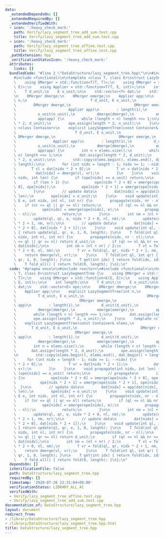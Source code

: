```yaml
---
data:
  _extendedDependsOn: []
  _extendedRequiredBy: []
  _extendedVerifiedWith:
  - icon: ':heavy_check_mark:'
    path: Verify/lazy_segment_tree_add_sum.test.cpp
    title: Verify/lazy_segment_tree_add_sum.test.cpp
  - icon: ':heavy_check_mark:'
    path: Verify/lazy_segment_tree_affine.test.cpp
    title: Verify/lazy_segment_tree_affine.test.cpp
  _pathExtension: hpp
  _verificationStatusIcon: ':heavy_check_mark:'
  attributes:
    links: []
  bundledCode: "#line 2 \"DataStructure/lazy_segment_tree.hpp\"\n\n#include <vector>\n\
    #include <functional>\n\ntemplate <class T, class E>\nstruct LazySegmentTree {\n\
    \    using DMerger = std::function<T(T, T)>;\n    using OMerger = std::function<E(E,\
    \ E)>;\n    using Applier = std::function<T(T, E, int)>;\n\n    int length;\n\n\
    \    T d_unit;\n    E o_unit;\n\n    std::vector<T> dat;\n    std::vector<E> ope;\n\
    \n    DMerger dmerge;\n    OMerger omerge;\n    Applier app;\n\n    explicit LazySegmentTree(int\
    \ n,\n                             T d_unit, E o_unit,\n                     \
    \        DMerger dmerge,\n                             OMerger omerge,\n     \
    \                        Applier app)\n        : length(1),\n          d_unit(d_unit),\n\
    \          o_unit(o_unit),\n          dmerge(dmerge),\n          omerge(omerge),\n\
    \          app(app) {\n        while (length < n) length <<= 1;\n\n        dat.assign(length\
    \ * 2, d_unit);\n        ope.assign(length * 2, o_unit);\n    }\n\n    template\
    \ <class Container>\n    explicit LazySegmentTree(const Container& elems,\n  \
    \                           T d_unit, E o_unit,\n                            \
    \ DMerger dmerge,\n                             OMerger omerge,\n            \
    \                 Applier app)\n        : length(1),\n          d_unit(d_unit),\n\
    \          o_unit(o_unit),\n          dmerge(dmerge),\n          omerge(omerge),\n\
    \          app(app) {\n        int n = elems.size();\n        while (length <\
    \ n) length <<= 1;\n\n        dat.assign(length * 2, d_unit);\n        ope.assign(length\
    \ * 2, o_unit);\n\n        std::copy(elems.begin(), elems.end(), dat.begin() +\
    \ length);\n\n        for (int nidx = length - 1; nidx >= 1; --nidx) {\n     \
    \       T vl = dat[nidx * 2 + 0];\n            T vr = dat[nidx * 2 + 1];\n   \
    \         dat[nidx] = dmerge(vl, vr);\n        }\n    }\n\n    void propagate(int\
    \ nidx, int len) {\n        if (ope[nidx] == o_unit) return;\n\n        // propagate\n\
    \        if (len > 1) {\n            ope[nidx * 2 + 0] = omerge(ope[nidx * 2 +\
    \ 0], ope[nidx]);\n            ope[nidx * 2 + 1] = omerge(ope[nidx * 2 + 1], ope[nidx]);\n\
    \        }\n\n        // update data\n        dat[nidx] = app(dat[nidx], ope[nidx],\
    \ len);\n        ope[nidx] = o_unit;\n    }\n\n    void update(int ql, int qr,\
    \ E e, int nidx, int nl, int nr) {\n        propagate(nidx, nr - nl);\n\n    \
    \    if (nr <= ql || qr <= nl) return;\n        if (ql <= nl && nr <= qr) {\n\
    \            ope[nidx] = omerge(ope[nidx], e);\n            propagate(nidx, nr\
    \ - nl);\n            return;\n        }\n\n        int nm = (nl + nr) / 2;\n\
    \        update(ql, qr, e, nidx * 2 + 0, nl, nm);\n        update(ql, qr, e, nidx\
    \ * 2 + 1, nm, nr);\n\n        // update data\n        dat[nidx] = dmerge(dat[nidx\
    \ * 2 + 0], dat[nidx * 2 + 1]);\n    }\n\n    void update(int ql, int qr, E e)\
    \ { return update(ql, qr, e, 1, 0, length); }\n\n    T fold(int ql, int qr, int\
    \ nidx, int nl, int nr) {\n        propagate(nidx, nr - nl);\n\n        if (nr\
    \ <= ql || qr <= nl) return d_unit;\n        if (ql <= nl && nr <= qr) return\
    \ dat[nidx];\n\n        int nm = (nl + nr) / 2;\n        T vl = fold(ql, qr, nidx\
    \ * 2 + 0, nl, nm);\n        T vr = fold(ql, qr, nidx * 2 + 1, nm, nr);\n    \
    \    return dmerge(vl, vr);\n    }\n\n    T fold(int ql, int qr) { return fold(ql,\
    \ qr, 1, 0, length); }\n\n    T get(int idx) { return fold(idx, idx + 1); }\n\
    \    T fold_all() { return fold(0, length); }\n};\n"
  code: "#pragma once\n\n#include <vector>\n#include <functional>\n\ntemplate <class\
    \ T, class E>\nstruct LazySegmentTree {\n    using DMerger = std::function<T(T,\
    \ T)>;\n    using OMerger = std::function<E(E, E)>;\n    using Applier = std::function<T(T,\
    \ E, int)>;\n\n    int length;\n\n    T d_unit;\n    E o_unit;\n\n    std::vector<T>\
    \ dat;\n    std::vector<E> ope;\n\n    DMerger dmerge;\n    OMerger omerge;\n\
    \    Applier app;\n\n    explicit LazySegmentTree(int n,\n                   \
    \          T d_unit, E o_unit,\n                             DMerger dmerge,\n\
    \                             OMerger omerge,\n                             Applier\
    \ app)\n        : length(1),\n          d_unit(d_unit),\n          o_unit(o_unit),\n\
    \          dmerge(dmerge),\n          omerge(omerge),\n          app(app) {\n\
    \        while (length < n) length <<= 1;\n\n        dat.assign(length * 2, d_unit);\n\
    \        ope.assign(length * 2, o_unit);\n    }\n\n    template <class Container>\n\
    \    explicit LazySegmentTree(const Container& elems,\n                      \
    \       T d_unit, E o_unit,\n                             DMerger dmerge,\n  \
    \                           OMerger omerge,\n                             Applier\
    \ app)\n        : length(1),\n          d_unit(d_unit),\n          o_unit(o_unit),\n\
    \          dmerge(dmerge),\n          omerge(omerge),\n          app(app) {\n\
    \        int n = elems.size();\n        while (length < n) length <<= 1;\n\n \
    \       dat.assign(length * 2, d_unit);\n        ope.assign(length * 2, o_unit);\n\
    \n        std::copy(elems.begin(), elems.end(), dat.begin() + length);\n\n   \
    \     for (int nidx = length - 1; nidx >= 1; --nidx) {\n            T vl = dat[nidx\
    \ * 2 + 0];\n            T vr = dat[nidx * 2 + 1];\n            dat[nidx] = dmerge(vl,\
    \ vr);\n        }\n    }\n\n    void propagate(int nidx, int len) {\n        if\
    \ (ope[nidx] == o_unit) return;\n\n        // propagate\n        if (len > 1)\
    \ {\n            ope[nidx * 2 + 0] = omerge(ope[nidx * 2 + 0], ope[nidx]);\n \
    \           ope[nidx * 2 + 1] = omerge(ope[nidx * 2 + 1], ope[nidx]);\n      \
    \  }\n\n        // update data\n        dat[nidx] = app(dat[nidx], ope[nidx],\
    \ len);\n        ope[nidx] = o_unit;\n    }\n\n    void update(int ql, int qr,\
    \ E e, int nidx, int nl, int nr) {\n        propagate(nidx, nr - nl);\n\n    \
    \    if (nr <= ql || qr <= nl) return;\n        if (ql <= nl && nr <= qr) {\n\
    \            ope[nidx] = omerge(ope[nidx], e);\n            propagate(nidx, nr\
    \ - nl);\n            return;\n        }\n\n        int nm = (nl + nr) / 2;\n\
    \        update(ql, qr, e, nidx * 2 + 0, nl, nm);\n        update(ql, qr, e, nidx\
    \ * 2 + 1, nm, nr);\n\n        // update data\n        dat[nidx] = dmerge(dat[nidx\
    \ * 2 + 0], dat[nidx * 2 + 1]);\n    }\n\n    void update(int ql, int qr, E e)\
    \ { return update(ql, qr, e, 1, 0, length); }\n\n    T fold(int ql, int qr, int\
    \ nidx, int nl, int nr) {\n        propagate(nidx, nr - nl);\n\n        if (nr\
    \ <= ql || qr <= nl) return d_unit;\n        if (ql <= nl && nr <= qr) return\
    \ dat[nidx];\n\n        int nm = (nl + nr) / 2;\n        T vl = fold(ql, qr, nidx\
    \ * 2 + 0, nl, nm);\n        T vr = fold(ql, qr, nidx * 2 + 1, nm, nr);\n    \
    \    return dmerge(vl, vr);\n    }\n\n    T fold(int ql, int qr) { return fold(ql,\
    \ qr, 1, 0, length); }\n\n    T get(int idx) { return fold(idx, idx + 1); }\n\
    \    T fold_all() { return fold(0, length); }\n};\n"
  dependsOn: []
  isVerificationFile: false
  path: DataStructure/lazy_segment_tree.hpp
  requiredBy: []
  timestamp: '2020-07-26 22:31:04+09:00'
  verificationStatus: LIBRARY_ALL_AC
  verifiedWith:
  - Verify/lazy_segment_tree_affine.test.cpp
  - Verify/lazy_segment_tree_add_sum.test.cpp
documentation_of: DataStructure/lazy_segment_tree.hpp
layout: document
redirect_from:
- /library/DataStructure/lazy_segment_tree.hpp
- /library/DataStructure/lazy_segment_tree.hpp.html
title: DataStructure/lazy_segment_tree.hpp
---
```

